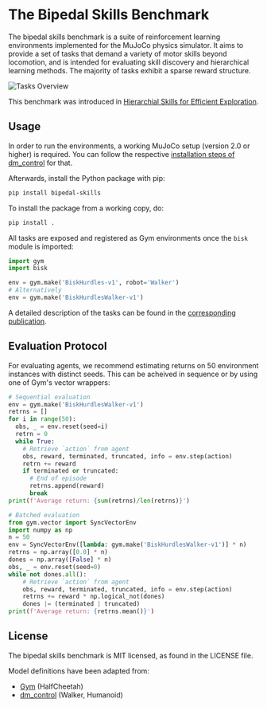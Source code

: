 # The Bipedal Skills Benchmark

The bipedal skills benchmark is a suite of reinforcement learning
environments implemented for the MuJoCo physics simulator. It aims to provide a
set of tasks that demand a variety of motor skills beyond locomotion, and is
intended for evaluating skill discovery and hierarchical learning methods. The
majority of tasks exhibit a sparse reward structure.

![Tasks Overview](https://raw.githubusercontent.com/facebookresearch/bipedal-skills/main/img/tasks.png)

This benchmark was introduced in [Hierarchial Skills for Efficient Exploration](https://facebookresearch.github.io/hsd3).

## Usage

In order to run the environments, a working MuJoCo setup (version 2.0 or higher) is required. You
can follow the respective [installation steps of
dm_control](https://github.com/deepmind/dm_control/#requirements-and-installation)
for that.

Afterwards, install the Python package with pip:
```sh
pip install bipedal-skills
```

To install the package from a working copy, do:
```sh
pip install .
```

All tasks are exposed and registered as Gym environments once the `bisk` module
is imported:
```py
import gym
import bisk

env = gym.make('BiskHurdles-v1', robot='Walker')
# Alternatively
env = gym.make('BiskHurdlesWalker-v1')
```

A detailed description of the tasks can be found in the [corresponding
publication](https://arxiv.org/abs/2110.10809).


## Evaluation Protocol

For evaluating agents, we recommend estimating returns on 50 environment
instances with distinct seeds.
This can be acheived in sequence or by using one of Gym's vector wrappers:
```py
# Sequential evaluation
env = gym.make('BiskHurdlesWalker-v1')
retrns = []
for i in range(50):
  obs, _ = env.reset(seed=i)
  retrn = 0
  while True:
    # Retrieve `action` from agent
    obs, reward, terminated, truncated, info = env.step(action)
    retrn += reward
    if terminated or truncated:
      # End of episode
      retrns.append(reward)
      break
print(f'Average return: {sum(retrns)/len(retrns)}')

# Batched evaluation
from gym.vector import SyncVectorEnv
import numpy as np
n = 50
env = SyncVectorEnv([lambda: gym.make('BiskHurdlesWalker-v1')] * n)
retrns = np.array([0.0] * n)
dones = np.array([False] * n)
obs, _ = env.reset(seed=0)
while not dones.all():
    # Retrieve `action` from agent
    obs, reward, terminated, truncated, info = env.step(action)
    retrns += reward * np.logical_not(dones)
    dones |= (terminated | truncated)
print(f'Average return: {retrns.mean()}')
```


## License
The bipedal skills benchmark is MIT licensed, as found in the LICENSE file.

Model definitions have been adapted from:
- [Gym](https://github.com/openai/gym) (HalfCheetah)
- [dm_control](https://github.com/deepmind/dm_control/) (Walker, Humanoid)
